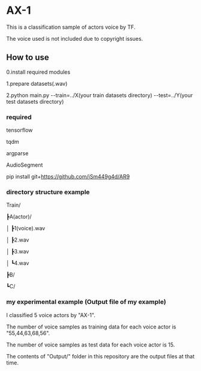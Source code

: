 # AX-1
This is a classification sample of actors voice by TF.

The voice used is not included due to copyright issues.

## How to use
0.install required modules

1.prepare datasets(.wav)

2.python main.py --train=../X(your train datasets directory) --test=../Y(your test datasets directory)

### required
tensorflow

tqdm

argparse

AudioSegment

pip install git+https://github.com/jSm449g4d/AR9



### directory structure example
 
Train/

  ┣A(actor)/
  
  │ ┣1(voice).wav
    
  │ ┣2.wav
     
  │ ┣3.wav
    
  │ ┗4.wav
  
  ┣B/
  
  ┗C/

### my experimental example (Output file of my example)

I classified 5 voice actors by "AX-1".

The number of voice samples as training data for each voice actor is "55,44,63,68,56".

The number of voice samples as test data for each voice actor is 15.

The contents of "Output/" folder in this repository are the output files at that time.
